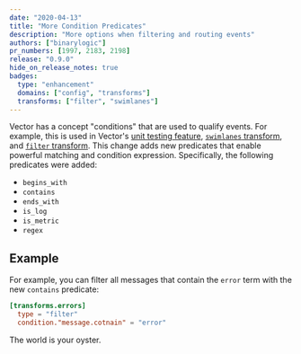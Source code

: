 ```yaml
---
date: "2020-04-13"
title: "More Condition Predicates"
description: "More options when filtering and routing events"
authors: ["binarylogic"]
pr_numbers: [1997, 2183, 2198]
release: "0.9.0"
hide_on_release_notes: true
badges:
  type: "enhancement"
  domains: ["config", "transforms"]
  transforms: ["filter", "swimlanes"]
---
```


Vector has a concept "conditions" that are used to qualify events. For example,
this is used in Vector's [unit testing feature][guides.unit-testing],
[`swimlanes` transform][docs.transforms.swimlanes], and
[`filter` transform][docs.transforms.filter]. This change adds new predicates
that enable powerful matching and condition expression. Specifically, the
following predicates were added:

- `begins_with`
- `contains`
- `ends_with`
- `is_log`
- `is_metric`
- `regex`

## Example

For example, you can filter all messages that contain the `error` term with
the new `contains` predicate:

```toml
[transforms.errors]
  type = "filter"
  condition."message.cotnain" = "error"
```

The world is your oyster.

[docs.transforms.filter]: /docs/reference/configuration/transforms/filter/
[docs.transforms.swimlanes]: /docs/reference/configuration/transforms/route/
[guides.unit-testing]: /guides/level-up/unit-testing/
